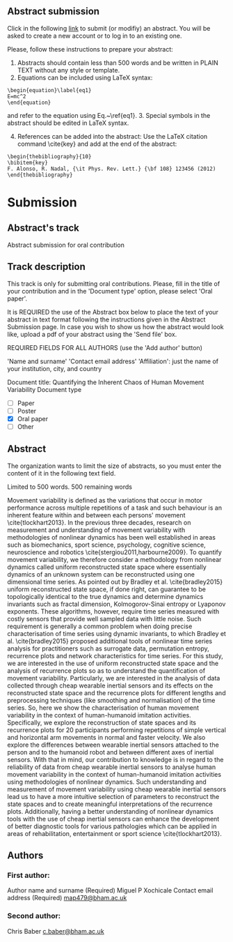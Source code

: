 Abstract submission
---

Click in the following [link](https://eventos.urjc.es/login/index/9662.html?redirect_to=@9662@upload@the-15th-experimental-chaos-and-complexity-conference.html) to submit (or modifiy) an abstract. You will be asked to create a new account or to log in to an existing one.

Please, follow these instructions to prepare your abstract:

1. Abstracts should contain less than 500 words and be written in 
    PLAIN TEXT without any style or template.
2. Equations can be included using LaTeX syntax:
```
\begin{equation}\label{eq1}
E=mc^2
\end{equation}
```
and refer to the equation using Eq.~\ref{eq1}.
3. Special symbols in the abstract should be edited in LaTeX syntax.

4. References can be added into the abstract: 
   Use the LaTeX citation command \cite{key} and add at 
   the end of the abstract:
```
\begin{thebibliography}{10}
\bibitem{key}
F. Alonso, R. Nadal, {\it Phys. Rev. Lett.} {\bf 108} 123456 (2012)
\end{thebibliography}
```




# Submission



## Abstract's track
Abstract submission for oral contribution


## Track description
This track is only for submitting oral contributions. Please, fill in the title of your contribution and in the 'Document type' option, please select 'Oral paper'. 

It is REQUIRED the use of the Abstract box below to place the text of your abstract in text format following the instructions given in the Abstract Submission page. 
In case you wish to show us how the abstract would look like, upload a pdf of your abstract using  the 'Send file' box.

REQUIRED FIELDS FOR ALL AUTHORS (use the 'Add author' button) 

'Name and surname'
'Contact email address'
'Affiliation': just the name of your institution, city, and country


Document title: Quantifying the Inherent Chaos of Human Movement Variability
Document type
 - [ ] Paper
 - [ ] Poster
 - [x] Oral paper
 - [ ] Other

## Abstract
The organization wants to limit the size of abstracts, so you must enter the content of it in the following text field.

Limited to 500 words. 500 remaining words

Movement variability is defined as the variations that occur in motor
performance across multiple repetitions of a task and such behaviour is an
inherent feature within and between each persons' movement \cite{tlockhart2013}.
In the previous three decades, research on measurement and understanding of
movement variability with methodologies of nonlinear dynamics has been well established
in areas such as biomechanics, sport science, psychology, cognitive science,
neuroscience and robotics \cite{stergiou2011,harbourne2009}.
To quantify movement variability, we therefore consider a methodology from nonlinear dynamics
called uniform reconstructed state space where essentially dynamics of
an unknown system can be reconstructed using one dimensional time series.
As pointed out by Bradley et al. \cite{bradley2015} uniform reconstructed state space,
if done right, can guarantee to be topologically identical to the true dynamics
and determine dynamics invariants such as fractal dimension, Kolmogorov-Sinai
entropy or Lyaponov exponents.
These algorithms, however, require time series measured with costly sensors
that provide well sampled data with little noise.
Such requirement is generally a common problem when doing precise
characterisation of time series using dynamic invariants,
to which Bradley et al. \cite{bradley2015} proposed additional tools of
nonlinear time series analysis for practitioners such as surrogate data,
permutation entropy, recurrence plots and network characteristics for time series.
For this study, we are interested in the use of uniform reconstructed
state space and the analysis of recurrence plots so as to understand
the quantification of movement variability.
Particularly, we are interested in the analysis of data collected through
cheap wearable inertial sensors and its effects on the
reconstructed state space and the recurrence plots
for different lengths and preprocessing techniques
(like smoothing and normalisation) of the time series.
So, here we show the characterisation of human movement variability in the
context of human-humanoid imitation activities.
Specifically, we explore the reconstruction of state spaces and its recurrence plots for
20 participants performing repetitions of simple vertical and horizontal arm
movements in normal and faster velocity.
We also explore the differences between wearable inertial sensors attached
to the person and to the humanoid robot and between different axes of inertial sensors.
With that in mind, our contribution to knowledge is in regard to the
reliability of data from cheap wearable inertial sensors
to analyse human movement variability in the context of human-humanoid imitation activities
using methodologies of nonlinear dynamics.
Such understanding and measurement of movement variability using
cheap wearable inertial sensors lead us to have a more intuitive selection of parameters
to reconstruct the state spaces and to create meaningful interpretations
of the recurrence plots. Additionally, having a better understanding of
nonlinear dynamics tools with the use of cheap inertial sensors
can enhance the development of better diagnostic tools for various pathologies which
can be applied in areas of rehabilitation, entertainment or sport science \cite{tlockhart2013}.




## Authors


### First author:
Author name and surname (Required)
Miguel P Xochicale
Contact email address (Required)
map479@bham.ac.uk


### Second author:
Chris Baber
c.baber@bham.ac.uk



